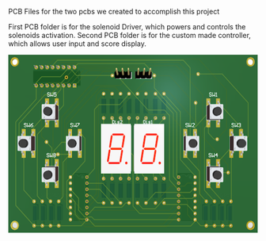 PCB Files for the two pcbs we created to accomplish this project

First PCB folder is for the solenoid Driver, which powers and controls the solenoids activation.
Second PCB folder is for the custom made controller, which allows user input and score display.


<img src="../etc/Controller.png" width="600" height="360" />
